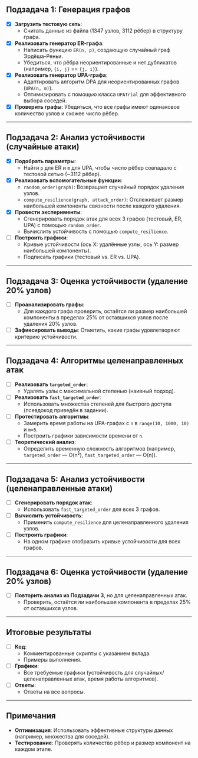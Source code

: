 ## Подзадача 1: Генерация графов
- [x] **Загрузить тестовую сеть**:
  - Считать данные из файла (1347 узлов, 3112 рёбер) в структуру графа.
- [x] **Реализовать генератор ER-графа**:
  - Написать функцию `ER(n, p)`, создающую случайный граф Эрдёша-Реньи.
  - Убедиться, что рёбра неориентированные и нет дубликатов (например, `{i, j}` == `{j, i}`).
- [x] **Реализовать генератор UPA-графа**:
  - Адаптировать алгоритм DPA для неориентированных графов (`UPA(n, m)`).
  - Оптимизировать с помощью класса `UPATrial` для эффективного выбора соседей.
- [x] **Проверить графы**: Убедиться, что все графы имеют одинаковое количество узлов и схожее число рёбер.

---

## Подзадача 2: Анализ устойчивости (случайные атаки)
- [x] **Подобрать параметры**:
  - Найти `p` для ER и `m` для UPA, чтобы число рёбер совпадало с тестовой сетью (~3112 рёбер).
- [x] **Реализовать вспомогательные функции**:
  - `random_order(graph)`: Возвращает случайный порядок удаления узлов.
  - `compute_resilience(graph, attack_order)`: Отслеживает размер наибольшей компоненты связности после каждого удаления.
- [x] **Провести эксперименты**:
  - Сгенерировать порядок атак для всех 3 графов (тестовый, ER, UPA) с помощью `random_order`.
  - Вычислить устойчивость с помощью `compute_resilience`.
- [ ] **Построить графики**:
  - Кривые устойчивости (ось X: удалённые узлы, ось Y: размер наибольшей компоненты).
  - Подписать графики (тестовый vs. ER vs. UPA).

---

## Подзадача 3: Оценка устойчивости (удаление 20% узлов)
- [ ] **Проанализировать графы**:
  - Для каждого графа проверить, остаётся ли размер наибольшей компоненты в пределах 25% от оставшихся узлов после удаления 20% узлов.
- [ ] **Зафиксировать выводы**: Отметить, какие графы удовлетворяют критерию устойчивости.

---

## Подзадача 4: Алгоритмы целенаправленных атак
- [ ] **Реализовать `targeted_order`**:
  - Удалять узлы с максимальной степенью (наивный подход).
- [ ] **Реализовать `fast_targeted_order`**:
  - Использовать множества степеней для быстрого доступа (псевдокод приведён в задании).
- [ ] **Протестировать алгоритмы**:
  - Замерить время работы на UPA-графах с `n` в `range(10, 1000, 10)` и `m=5`.
  - Построить графики зависимости времени от `n`.
- [ ] **Теоретический анализ**:
  - Определить временную сложность алгоритмов (например, `targeted_order` — O(n²), `fast_targeted_order` — O(n)).

---

## Подзадача 5: Анализ устойчивости (целенаправленные атаки)
- [ ] **Сгенерировать порядок атак**:
  - Использовать `fast_targeted_order` для всех 3 графов.
- [ ] **Вычислить устойчивость**:
  - Применить `compute_resilience` для целенаправленного удаления узлов.
- [ ] **Построить графики**:
  - На одном графике отобразить кривые устойчивости для всех графов.

---

## Подзадача 6: Оценка устойчивости (удаление 20% узлов)
- [ ] **Повторить анализ из Подзадачи 3**, но для целенаправленных атак.
  - Проверить, остаётся ли наибольшая компонента в пределах 25% от оставшихся узлов.

---

## Итоговые результаты
- [ ] **Код**:
  - Комментированные скрипты с указанием вклада.
  - Примеры выполнения.
- [ ] **Графики**:
  - Все требуемые графики (устойчивость для случайных/целенаправленных атак, время работы алгоритмов).
- [ ] **Ответы**:
  - Ответы на все вопросы.

---

## Примечания
- **Оптимизация**: Использовать эффективные структуры данных (например, множества для соседей).
- **Тестирование**: Проверять количество рёбер и размер компонент на каждом этапе.